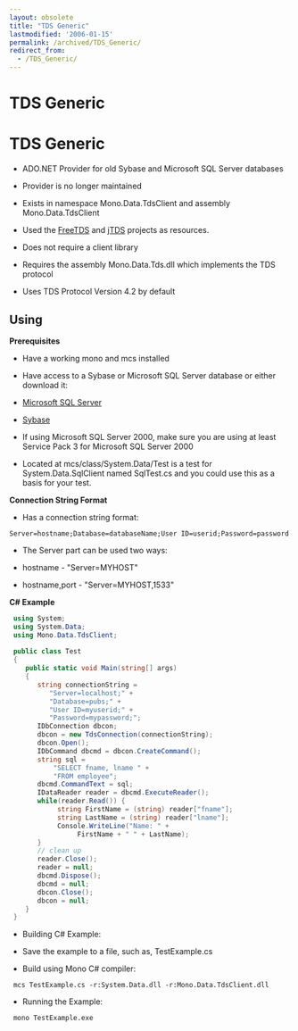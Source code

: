 ```yaml
---
layout: obsolete
title: "TDS Generic"
lastmodified: '2006-01-15'
permalink: /archived/TDS_Generic/
redirect_from:
  - /TDS_Generic/
---
```


TDS Generic
===========

TDS Generic
===========

-   ADO.NET Provider for old Sybase and Microsoft SQL Server databases

-   Provider is no longer maintained

-   Exists in namespace Mono.Data.TdsClient and assembly Mono.Data.TdsClient

-   Used the [FreeTDS](http://www.freetds.org/) and [jTDS](http://jtds.sourceforge.net/) projects as resources.

-   Does not require a client library

-   Requires the assembly Mono.Data.Tds.dll which implements the TDS protocol

-   Uses TDS Protocol Version 4.2 by default

Using
-----

**Prerequisites**

-   Have a working mono and mcs installed

-   Have access to a Sybase or Microsoft SQL Server database or either download it:

-   [Microsoft SQL Server](http://www.microsoft.com/sql/default.asp)

-   [Sybase](http://www.sybase.com/downloads)

-   If using Microsoft SQL Server 2000, make sure you are using at least Service Pack 3 for Microsoft SQL Server 2000

-   Located at mcs/class/System.Data/Test is a test for System.Data.SqlClient named SqlTest.cs and you could use this as a basis for your test.

**Connection String Format**

-   Has a connection string format:

<!-- -->

    Server=hostname;Database=databaseName;User ID=userid;Password=password

-   The Server part can be used two ways:

-   hostname - "Server=MYHOST"

-   hostname,port - "Server=MYHOST,1533"

**C\# Example**

``` csharp
 using System;
 using System.Data;
 using Mono.Data.TdsClient;
 
 public class Test
 {
    public static void Main(string[] args)
    {
       string connectionString =
          "Server=localhost;" +
          "Database=pubs;" +
          "User ID=myuserid;" +
          "Password=mypassword;";
       IDbConnection dbcon;
       dbcon = new TdsConnection(connectionString);
       dbcon.Open();
       IDbCommand dbcmd = dbcon.CreateCommand();
       string sql =
           "SELECT fname, lname " +
           "FROM employee";
       dbcmd.CommandText = sql;
       IDataReader reader = dbcmd.ExecuteReader();
       while(reader.Read()) {
            string FirstName = (string) reader["fname"];
            string LastName = (string) reader["lname"];
            Console.WriteLine("Name: " +
                 FirstName + " " + LastName);
       }
       // clean up
       reader.Close();
       reader = null;
       dbcmd.Dispose();
       dbcmd = null;
       dbcon.Close();
       dbcon = null;
    }
 }
```

-   Building C\# Example:

-   Save the example to a file, such as, TestExample.cs

-   Build using Mono C\# compiler:

<!-- -->

     mcs TestExample.cs -r:System.Data.dll -r:Mono.Data.TdsClient.dll

-   Running the Example:

<!-- -->

     mono TestExample.exe 

